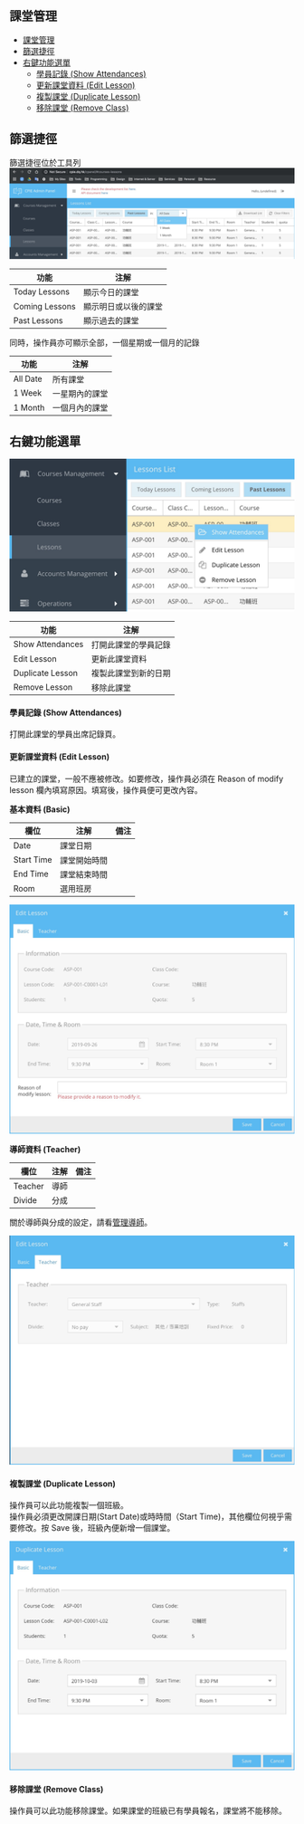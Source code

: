 ## 課堂管理

- [課堂管理](#%e8%aa%b2%e5%a0%82%e7%ae%a1%e7%90%86)
- [篩選捷徑](#%e7%af%a9%e9%81%b8%e6%8d%b7%e5%be%91)
- [右鍵功能選單](#%e5%8f%b3%e9%8d%b5%e5%8a%9f%e8%83%bd%e9%81%b8%e5%96%ae)
    - [學員記錄 (Show Attendances)](#%e5%ad%b8%e5%93%a1%e8%a8%98%e9%8c%84-show-attendances)
    - [更新課堂資料 (Edit Lesson)](#%e6%9b%b4%e6%96%b0%e8%aa%b2%e5%a0%82%e8%b3%87%e6%96%99-edit-lesson)
    - [複製課堂 (Duplicate Lesson)](#%e8%a4%87%e8%a3%bd%e8%aa%b2%e5%a0%82-duplicate-lesson)
    - [移除課堂 (Remove Class)](#%e7%a7%bb%e9%99%a4%e8%aa%b2%e5%a0%82-remove-class)

## 篩選捷徑
篩選捷徑位於工具列
![](images/30.jpg)

| 功能           | 注解                 |
| -------------- | -------------------- |
| Today Lessons  | 顯示今日的課堂       |
| Coming Lessons | 顯示明日或以後的課堂 |
| Past Lessons   | 顯示過去的課堂       |

同時，操作員亦可顯示全部，一個星期或一個月的記錄

| 功能     | 注解           |
| -------- | -------------- |
| All Date | 所有課堂       |
| 1 Week   | 一星期內的課堂 |
| 1 Month  | 一個月內的課堂 |

## 右鍵功能選單

![](images/31.jpg)

| 功能             | 注解                 |
| ---------------- | -------------------- |
| Show Attendances | 打開此課堂的學員記錄 |
| Edit Lesson      | 更新此課堂資料       |
| Duplicate Lesson | 複製此課堂到新的日期 |
| Remove Lesson    | 移除此課堂           |


#### 學員記錄 (Show Attendances)
打開此課堂的學員出席記錄頁。

#### 更新課堂資料 (Edit Lesson)
已建立的課堂，一般不應被修改。如要修改，操作員必須在 Reason of modify lesson 欄內填寫原因。填寫後，操作員便可更改內容。

**基本資料 (Basic)**

| 欄位 | 注解 | 備注 |
| --- | --- | --- |
| Date | 課堂日期 |	|
| Start Time | 課堂開始時間 | |
| End Time | 課堂結束時間 | |
| Room | 選用班房 |	|

![](images/32.jpg)

**導師資料 (Teacher)**

| 欄位 | 注解 | 備注 |
| --- | --- | --- |
| Teacher | 導師 |
| Divide | 分成 |

關於導師與分成的設定，請看[管理導師](http://localhost:3000/#/accounts-management/teachers?id=main)。

![](images/33.jpg)


#### 複製課堂 (Duplicate Lesson)
操作員可以此功能複製一個班級。<br>
操作員必須更改開課日期(Start Date)或時時間（Start Time)，其他欄位何視乎需要修改。按 Save 後，班級內便新增一個課堂。

![](images/34.jpg)


#### 移除課堂 (Remove Class)
操作員可以此功能移除課堂。如果課堂的班級已有學員報名，課堂將不能移除。